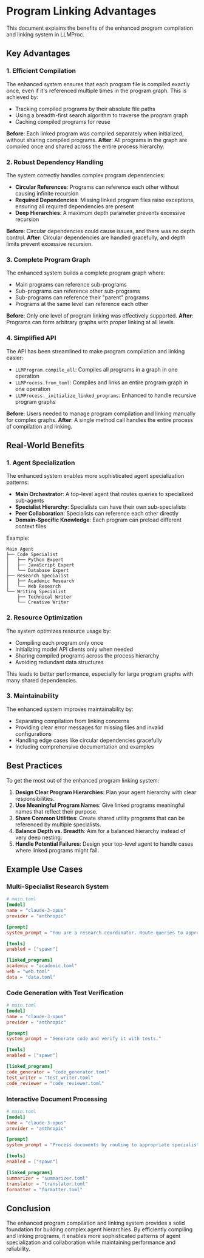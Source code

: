 # Program Linking Advantages

This document explains the benefits of the enhanced program compilation and linking system in LLMProc.

## Key Advantages

### 1. Efficient Compilation

The enhanced system ensures that each program file is compiled exactly once, even if it's referenced multiple times in the program graph. This is achieved by:

- Tracking compiled programs by their absolute file paths
- Using a breadth-first search algorithm to traverse the program graph
- Caching compiled programs for reuse

**Before**: Each linked program was compiled separately when initialized, without sharing compiled programs.
**After**: All programs in the graph are compiled once and shared across the entire process hierarchy.

### 2. Robust Dependency Handling

The system correctly handles complex program dependencies:

- **Circular References**: Programs can reference each other without causing infinite recursion
- **Required Dependencies**: Missing linked program files raise exceptions, ensuring all required dependencies are present
- **Deep Hierarchies**: A maximum depth parameter prevents excessive recursion

**Before**: Circular dependencies could cause issues, and there was no depth control.
**After**: Circular dependencies are handled gracefully, and depth limits prevent excessive recursion.

### 3. Complete Program Graph

The enhanced system builds a complete program graph where:

- Main programs can reference sub-programs
- Sub-programs can reference other sub-programs
- Sub-programs can reference their "parent" programs
- Programs at the same level can reference each other

**Before**: Only one level of program linking was effectively supported.
**After**: Programs can form arbitrary graphs with proper linking at all levels.

### 4. Simplified API

The API has been streamlined to make program compilation and linking easier:

- `LLMProgram.compile_all`: Compiles all programs in a graph in one operation
- `LLMProcess.from_toml`: Compiles and links an entire program graph in one operation
- `LLMProcess._initialize_linked_programs`: Enhanced to handle recursive program graphs

**Before**: Users needed to manage program compilation and linking manually for complex graphs.
**After**: A single method call handles the entire process of compilation and linking.

## Real-World Benefits

### 1. Agent Specialization

The enhanced system enables more sophisticated agent specialization patterns:

- **Main Orchestrator**: A top-level agent that routes queries to specialized sub-agents
- **Specialist Hierarchy**: Specialists can have their own sub-specialists
- **Peer Collaboration**: Specialists can reference each other directly
- **Domain-Specific Knowledge**: Each program can preload different context files

Example:
```
Main Agent
├── Code Specialist
│   ├── Python Expert
│   ├── JavaScript Expert
│   └── Database Expert
├── Research Specialist
│   ├── Academic Research
│   └── Web Research
└── Writing Specialist
    ├── Technical Writer
    └── Creative Writer
```

### 2. Resource Optimization

The system optimizes resource usage by:

- Compiling each program only once
- Initializing model API clients only when needed
- Sharing compiled programs across the process hierarchy
- Avoiding redundant data structures

This leads to better performance, especially for large program graphs with many shared dependencies.

### 3. Maintainability

The enhanced system improves maintainability by:

- Separating compilation from linking concerns
- Providing clear error messages for missing files and invalid configurations
- Handling edge cases like circular dependencies gracefully
- Including comprehensive documentation and examples

## Best Practices

To get the most out of the enhanced program linking system:

1. **Design Clear Program Hierarchies**: Plan your agent hierarchy with clear responsibilities.
2. **Use Meaningful Program Names**: Give linked programs meaningful names that reflect their purpose.
3. **Share Common Utilities**: Create shared utility programs that can be referenced by multiple specialists.
4. **Balance Depth vs. Breadth**: Aim for a balanced hierarchy instead of very deep nesting.
5. **Handle Potential Failures**: Design your top-level agent to handle cases where linked programs might fail.

## Example Use Cases

### Multi-Specialist Research System

```toml
# main.toml
[model]
name = "claude-3-opus"
provider = "anthropic"

[prompt]
system_prompt = "You are a research coordinator. Route queries to appropriate specialists."

[tools]
enabled = ["spawn"]

[linked_programs]
academic = "academic.toml"
web = "web.toml"
data = "data.toml"
```

### Code Generation with Test Verification

```toml
# main.toml
[model]
name = "claude-3-opus"
provider = "anthropic"

[prompt]
system_prompt = "Generate code and verify it with tests."

[tools]
enabled = ["spawn"]

[linked_programs]
code_generator = "code_generator.toml"
test_writer = "test_writer.toml"
code_reviewer = "code_reviewer.toml"
```

### Interactive Document Processing

```toml
# main.toml
[model]
name = "claude-3-opus"
provider = "anthropic"

[prompt]
system_prompt = "Process documents by routing to appropriate specialists."

[tools]
enabled = ["spawn"]

[linked_programs]
summarizer = "summarizer.toml"
translator = "translator.toml"
formatter = "formatter.toml"
```

## Conclusion

The enhanced program compilation and linking system provides a solid foundation for building complex agent hierarchies. By efficiently compiling and linking programs, it enables more sophisticated patterns of agent specialization and collaboration while maintaining performance and reliability.